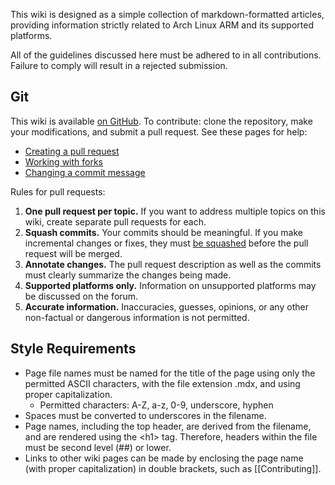 This wiki is designed as a simple collection of markdown-formatted articles, providing information strictly related to Arch Linux ARM and its supported platforms.

All of the guidelines discussed here must be adhered to in all contributions. Failure to comply will result in a rejected submission.

## Git
This wiki is available [on GitHub](https://github.com/archlinuxarm/wiki). To contribute: clone the repository, make your modifications, and submit a pull request. See these pages for help:

* [Creating a pull request](https://help.github.com/articles/creating-a-pull-request/)
* [Working with forks](https://help.github.com/articles/working-with-forks/)
* [Changing a commit message](https://help.github.com/articles/changing-a-commit-message/)

Rules for pull requests:

1. **One pull request per topic.** If you want to address multiple topics on this wiki, create separate pull requests for each.
2. **Squash commits.** Your commits should be meaningful. If you make incremental changes or fixes, they must [be squashed](https://git-scm.com/book/en/v2/Git-Tools-Rewriting-History#Squashing-Commits) before the pull request will be merged.
3. **Annotate changes.** The pull request description as well as the commits must clearly summarize the changes being made.
4. **Supported platforms only.** Information on unsupported platforms may be discussed on the forum.
5. **Accurate information.** Inaccuracies, guesses, opinions, or any other non-factual or dangerous information is not permitted.

## Style Requirements

* Page file names must be named for the title of the page using only the permitted ASCII characters, with the file extension .mdx, and using proper capitalization.
    * Permitted characters: A-Z, a-z, 0-9, underscore, hyphen
* Spaces must be converted to underscores in the filename.
* Page names, including the top header, are derived from the filename, and are rendered using the &lt;h1&gt; tag. Therefore, headers within the file must be second level (##) or lower.
* Links to other wiki pages can be made by enclosing the page name (with proper capitalization) in double brackets, such as &#91;&#91;Contributing&#93;&#93;.
